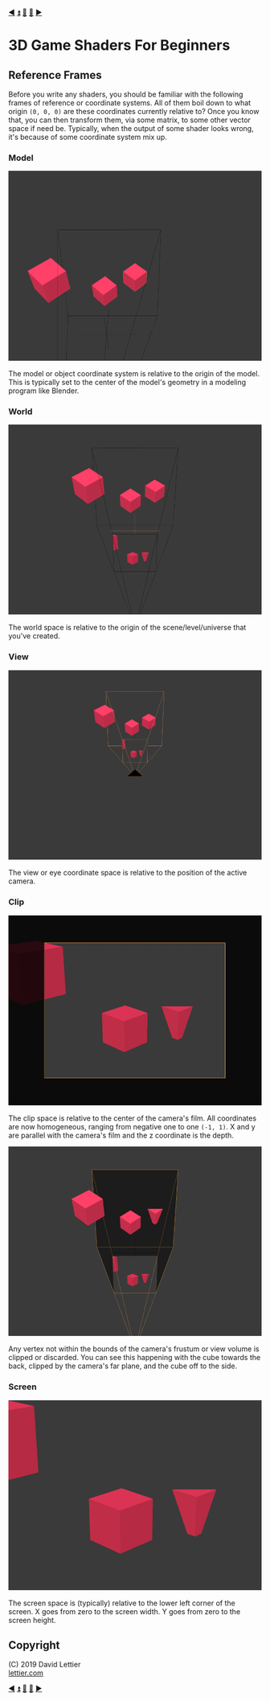 [:arrow_backward:](running-the-demo.md)
[:arrow_double_up:](../README.md)
[:arrow_up_small:](#)
[:arrow_down_small:](#copyright)
[:arrow_forward:](glsl.md)

# 3D Game Shaders For Beginners

## Reference Frames

Before you write any shaders, you should be familiar with the following frames of reference or coordinate systems.
All of them boil down to what origin `(0, 0, 0)` are these coordinates currently relative to?
Once you know that, you can then transform them, via some matrix, to some other vector space if need be.
Typically, when the output of some shader looks wrong, it's because of some coordinate system mix up.

### Model

<p align="center">
<img src="../resources/images/8xptajU.gif" alt="Model Space" title="Model Space">
</p>

The model or object coordinate system is relative to the origin of the model.
This is typically set to the center of the model's geometry in a modeling program like Blender.

### World

<p align="center">
<img src="../resources/images/fHl4ohX.gif" alt="World Space" title="World Space">
</p>

The world space is relative to the origin of the scene/level/universe that you've created.

### View

<p align="center">
<img src="../resources/images/3b4SGGH.gif" alt="View Space" title="View Space">
</p>

The view or eye coordinate space is relative to the position of the active camera.

### Clip

<p align="center">
<img src="../resources/images/iSEWS9Y.png" alt="Clip Space" title="Clip Space">
</p>

The clip space is relative to the center of the camera's film.
All coordinates are now homogeneous, ranging from negative one to one `(-1, 1)`.
X and y are parallel with the camera's film and the z coordinate is the depth.

<p align="center">
<img src="../resources/images/MhgmOLv.gif" alt="Frustum" title="Frustum">
</p>

Any vertex not within the bounds of the camera's frustum or view volume is clipped or discarded.
You can see this happening with the cube towards the back, clipped by the camera's far plane, and the cube off to the side.

### Screen

<p align="center">
<img src="../resources/images/bHHrjOl.png" alt="Screen Space" title="Screen Space">
</p>

The screen space is (typically) relative to the lower left corner of the screen.
X goes from zero to the screen width.
Y goes from zero to the screen height.

## Copyright

(C) 2019 David Lettier
<br>
[lettier.com](https://www.lettier.com)

[:arrow_backward:](running-the-demo.md)
[:arrow_double_up:](../README.md)
[:arrow_up_small:](#)
[:arrow_down_small:](#copyright)
[:arrow_forward:](glsl.md)
